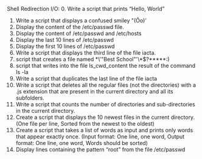 Shell Redirection I/O: 
0. Write a script that prints “Hello, World”
1. Write a script that displays a confused smiley "(Ôo)'
2. Display the content of the /etc/passwd file.
3. Display the content of /etc/passwd and /etc/hosts
4. Display the last 10 lines of /etc/passwd
5. Display the first 10 lines of /etc/passwd
6. Write a script that displays the third line of the file iacta.
7. script that creates a file named \*\\'"Best School"\'\\*$\?\*\*\*\*\*:)
8. script that writes into the file ls_cwd_content the result of the command ls -la
9. Write a script that duplicates the last line of the file iacta
10. Write a script that deletes all the regular files (not the directories) with a .js extension that are present in the current directory and all its subfolders.
11. Write a script that counts the number of directories and sub-directories in the current directory.
12. Create a script that displays the 10 newest files in the current directory.(One file per line, Sorted from the newest to the oldest)
13. Create a script that takes a list of words as input and prints only words that appear exactly once. (Input format: One line, one word, Output format: One line, one word, Words should be sorted)
14. Display lines containing the pattern “root” from the file /etc/passwd
